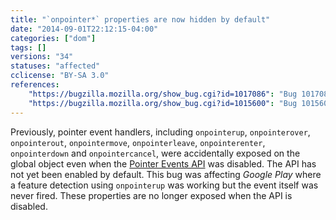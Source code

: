 ```yaml
---
title: "`onpointer*` properties are now hidden by default"
date: "2014-09-01T22:12:15-04:00"
categories: ["dom"]
tags: []
versions: "34"
statuses: "affected"
cclicense: "BY-SA 3.0"
references:
    "https://bugzilla.mozilla.org/show_bug.cgi?id=1017086": "Bug 1017086 – Don\'t expose onpointer* on global when dom.w3c_pointer_events.enabled is false"
    "https://bugzilla.mozilla.org/show_bug.cgi?id=1015600": "Bug 1015600 – Mobile Google Play menu does not work on Firefox for Android (pointerdown and pointerup events do not fire even though feature detection indicates support)"
---
```

Previously, pointer event handlers, including `onpointerup`, `onpointerover`, `onpointerout`, `onpointermove`, `onpointerleave`, `onpointerenter`, `onpointerdown` and `onpointercancel`, were accidentally exposed on the global object even when the [Pointer Events API](http://www.w3.org/TR/pointerevents/) was disabled. The API has not yet been enabled by default. This bug was affecting *Google Play* where a feature detection using `onpointerup` was working but the event itself was never fired. These properties are no longer exposed when the API is disabled.
